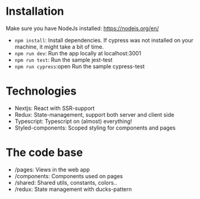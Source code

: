 # Installation

Make sure you have NodeJs installed: https://nodejs.org/en/

- `npm install`: Install dependencies. If cypress was not installed on your machine, it might take a bit of time.
- `npm run dev`: Run the app locally at localhost:3001
- `npm run test`: Run the sample jest-test
- `npm run cypress`:open Run the sample cypress-test

# Technologies

- Nextjs: React with SSR-support
- Redux: State-management, support both server and client side
- Typescript: Typescript on (almost) everything!
- Styled-components: Scoped styling for components and pages

# The code base

- /pages: Views in the web app
- /components: Components used on pages
- /shared: Shared utils, constants, colors..
- /redux: State management with ducks-pattern
